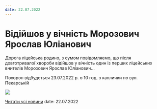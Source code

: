 ```yaml
---
date: 22.07.2022
---
```

# Відійшов у вічність Морозович Ярослав Юліанович

Дорога ліцейська родино, з сумом повідомляємо, що після довготривалої хвороби відійшов у вічність один із перших ліцейських вчителів Морозович Ярослав Юліанович...

Похорон відбудеться 23.07.2022 р. о 10 год. з каплички по вул. Пекарській

![](/images/blog/відійшов-у-вічність-морозович-ярослав-юліанович/ярослав-юліанович.png)

[Читати усі новини](/news)
date: 22.07.2022
